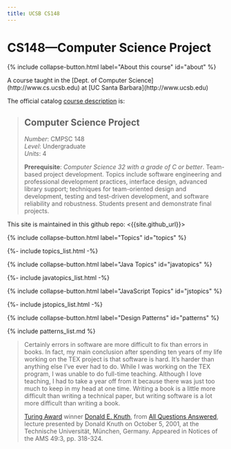 ```yaml
---
title: UCSB CS148
---
```


# CS148&mdash;Computer Science Project

{% include collapse-button.html label="About this course" id="about" %}
<div class="collapse" id="about">
 <div class="card card-body" markdown="1">
A course taught 
in the [Dept. of Computer Science](http://www.cs.ucsb.edu) at
[UC Santa Barbara](http://www.ucsb.edu)

The official catalog [course description](http://www.cs.ucsb.edu/education/courses/cmpsc-148) is:

> ## Computer Science Project <br>
> *Number*: CMPSC 148 <br>
> *Level*: Undergraduate <br>
> *Units*: 4 <br>
>
> **Prerequisite**: *Computer Science 32 with a grade of C or better*.
> Team-based project development. Topics include software engineering
> and professional development practices, interface design, advanced
> library support; techniques for team-oriented design and
> development, testing and test-driven development, and software
> reliability and robustness. Students present and demonstrate final
> projects.

This site is maintained in this github repo: <{{site.github_url}}>

</div>
</div>

{% include collapse-button.html label="Topics" id="topics" %}
<div class="collapse" id="topics">
<div class="card card-body" markdown="1">
{%- include topics_list.html -%}
</div>
</div>
<!--
{% include collapse-button.html label="Python Topics" id="pytopics" %}
<div class="collapse" id="pytopics">
<div class="card card-body" markdown="1">
{%- include pytopics_list.html -%}
</div>
</div>
-->

{% include collapse-button.html label="Java Topics" id="javatopics" %}
<div class="collapse" id="javatopics">
<div class="card card-body" markdown="1">
{%- include javatopics_list.html -%}
</div>
</div>


{% include collapse-button.html label="JavaScript Topics" id="jstopics" %}
<div class="collapse" id="jstopics">
<div class="card card-body" markdown="1">
{%- include jstopics_list.html -%}
</div>
</div>


{% include collapse-button.html label="Design Patterns" id="patterns" %}
<div class="collapse" id="patterns">
<div class="card card-body" markdown="1">
{% include patterns_list.md %}
</div>
</div>

<blockquote markdown="1">

Certainly errors in software are more difficult to fix than errors in books. In fact, my main conclusion after spending ten years of my life working on the TEX project is that software is hard. It’s harder than anything else I’ve ever had to do. While I was working on the TEX program, I was unable to do full-time teaching. Although I love teaching, I had to take a year off from it because there was just too much to keep in my head at one time. Writing a book is a little more difficult than writing a technical paper, but writing software is a lot more difficult than writing a book. 

[Turing Award](https://amturing.acm.org/award_winners/knuth_1013846.cfm) winner [Donald E. Knuth](https://www-cs-faculty.stanford.edu/~knuth/), from [All Questions Answered](https://sites.cs.ucsb.edu/~ravenben/bits/knuth.pdf), lecture presented by Donald Knuth on October 5, 2001, at the Technische Universität, München, Germany. Appeared in Notices of the AMS 49:3, pp. 318-324.

</blockquote>

